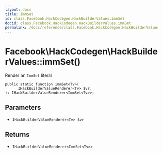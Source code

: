 ```yaml
---
layout: docs
title: immSet
id: class.Facebook.HackCodegen.HackBuilderValues.immSet
docid: class.Facebook.HackCodegen.HackBuilderValues.immSet
permalink: /docs/reference/class.Facebook.HackCodegen.HackBuilderValues.immSet.md
---
```

# Facebook\\HackCodegen\\HackBuilderValues::immSet()




Render an ` ImmSet ` literal




``` Hack
public static function immSet<Tv>(
      IHackBuilderValueRenderer<Tv> $vr,
): IHackBuilderValueRenderer<ImmSet<Tv>>;
```




## Parameters




+ ` IHackBuilderValueRenderer<Tv> $vr `




## Returns




* ` IHackBuilderValueRenderer<ImmSet<Tv>> `